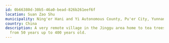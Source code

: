 ```yaml
---
id: 0b66380d-30b5-46a0-bead-826b261eef6f
location: Suan Zao Shu
municipality: Ning'er Hani and Yi Autonomous County, Pu'er City, Yunnan
country: China
description: A very remote village in the Jinggu area home to tea trees ranging
  from 50 years up to 400 years old.
---
```

